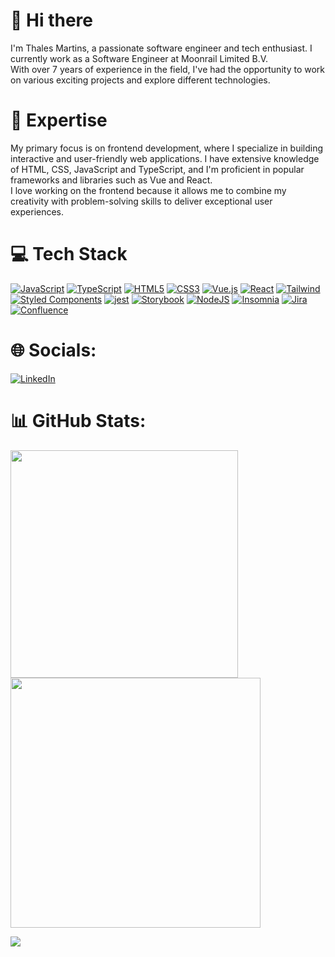 # 👋 Hi there

I'm Thales Martins, a passionate software engineer and tech enthusiast. I currently work as a Software Engineer at Moonrail Limited B.V. </br>
With over 7 years of experience in the field, I've had the opportunity to work on various exciting projects and explore different technologies.


# 🚀 Expertise

My primary focus is on frontend development, where I specialize in building interactive and user-friendly web applications. I have extensive knowledge of HTML, CSS, JavaScript and TypeScript, and I'm proficient in popular frameworks and libraries such as Vue and React. </br> 
I love working on the frontend because it allows me to combine my creativity with problem-solving skills to deliver exceptional user experiences.

# 💻 Tech Stack
[![JavaScript](https://img.shields.io/badge/javascript-%23323330.svg?style=for-the-badge&logo=javascript&logoColor=%23F7DF1E)](https://developer.mozilla.org/en-US/docs/Web/JavaScript) [![TypeScript](https://img.shields.io/badge/typescript-%23007ACC.svg?style=for-the-badge&logo=typescript&logoColor=white)](https://www.typescriptlang.org/) [![HTML5](https://img.shields.io/badge/html5-%23E34F26.svg?style=for-the-badge&logo=html5&logoColor=white)](https://developer.mozilla.org/en-US/docs/Glossary/HTML5) [![CSS3](https://img.shields.io/badge/css3-%231572B6.svg?style=for-the-badge&logo=css3&logoColor=white)](https://developer.mozilla.org/en-US/docs/Web/CSS) [![Vue.js](https://img.shields.io/badge/vuejs-%2335495e.svg?style=for-the-badge&logo=vuedotjs&logoColor=%234FC08D)](https://vuejs.org/) [![React](https://img.shields.io/badge/react-%2320232a.svg?style=for-the-badge&logo=react&logoColor=%2361DAFB)](https://react.dev/) [![Tailwind](https://img.shields.io/badge/Tailwind-38bdf8.svg?style=for-the-badge&logo=tailwind&logoColor=white)](https://tailwindcss.com/) [![Styled Components](https://img.shields.io/badge/styled--components-DB7093?style=for-the-badge&logo=styled-components&logoColor=white)](https://styled-components.com/) [![jest](https://img.shields.io/badge/jest-red.svg?style=for-the-badge&logo=jest&logoColor=%white)](https://jestjs.io/) [![Storybook](https://img.shields.io/badge/Storybook-white.svg?style=for-the-badge&logo=storybook&logoColor=%white)](https://storybook.js.org/) [![NodeJS](https://img.shields.io/badge/NodeJS-026e00.svg?style=for-the-badge&logo=nodedotjs&logoColor=white)](https://nodejs.org/) [![Insomnia](https://img.shields.io/badge/Insomnia-4000BF?style=for-the-badge&logo=insomnia&logoColor=white)](https://insomnia.rest/) [![Jira](https://img.shields.io/badge/jira-%230A0FFF.svg?style=for-the-badge&logo=jira&logoColor=white)](https://www.atlassian.com/software/jira) [![Confluence](https://img.shields.io/badge/Confluence-%23000000.svg?style=for-the-badge&logo=confluence&logoColor=white)](https://www.atlassian.com/software/confluence)

# 🌐 Socials:
[![LinkedIn](https://img.shields.io/badge/LinkedIn-%230077B5.svg?logo=linkedin&logoColor=white)](https://linkedin.com/in/linkthales)

# 📊 GitHub Stats:
<img src="https://github-readme-stats-wheat-two-53.vercel.app/api?username=linkthales&theme=omni&hide_border=false&include_all_commits=false&count_private=false"  width="364px" />                    <img src="https://github-readme-streak-stats.herokuapp.com/?user=linkthales&theme=omni&hide_border=false"  width="400px" />


![](https://github-readme-stats-wheat-two-53.vercel.app/api/top-langs/?username=linkthales&theme=omni&hide_border=false&include_all_commits=false&count_private=false&layout=compact)
